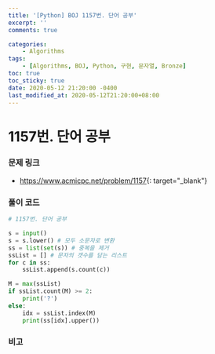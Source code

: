 ```yaml
---
title: '[Python] BOJ 1157번. 단어 공부'
excerpt: ''
comments: true

categories:
    - Algorithms
tags:
    - [Algorithms, BOJ, Python, 구현, 문자열, Bronze]
toc: true
toc_sticky: true
date: 2020-05-12 21:20:00 -0400
last_modified_at: 2020-05-12T21:20:00+08:00
---
```


# 1157번. 단어 공부

### 문제 링크

-   <https://www.acmicpc.net/problem/1157>{: target="\_blank"}

### 풀이 코드

```python
# 1157번. 단어 공부

s = input()
s = s.lower() # 모두 소문자로 변환
ss = list(set(s)) # 중복을 제거
ssList = [] # 문자의 갯수를 담는 리스트
for c in ss:
    ssList.append(s.count(c))

M = max(ssList)
if ssList.count(M) >= 2:
    print('?')
else:
    idx = ssList.index(M)
    print(ss[idx].upper())
```

### 비고
